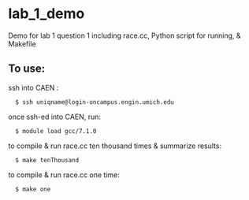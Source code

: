 # lab_1_demo
Demo for lab 1 question 1 including race.cc, Python script for running, &amp; Makefile

## To use:
ssh into CAEN :
```
  $ ssh uniqname@login-oncampus.engin.umich.edu
```
once ssh-ed into CAEN, run:
```  
  $ module load gcc/7.1.0
```  
to compile & run race.cc ten thousand times & summarize results:
```
  $ make tenThousand
```
to compile & run race.cc one time:
```
  $ make one
```
